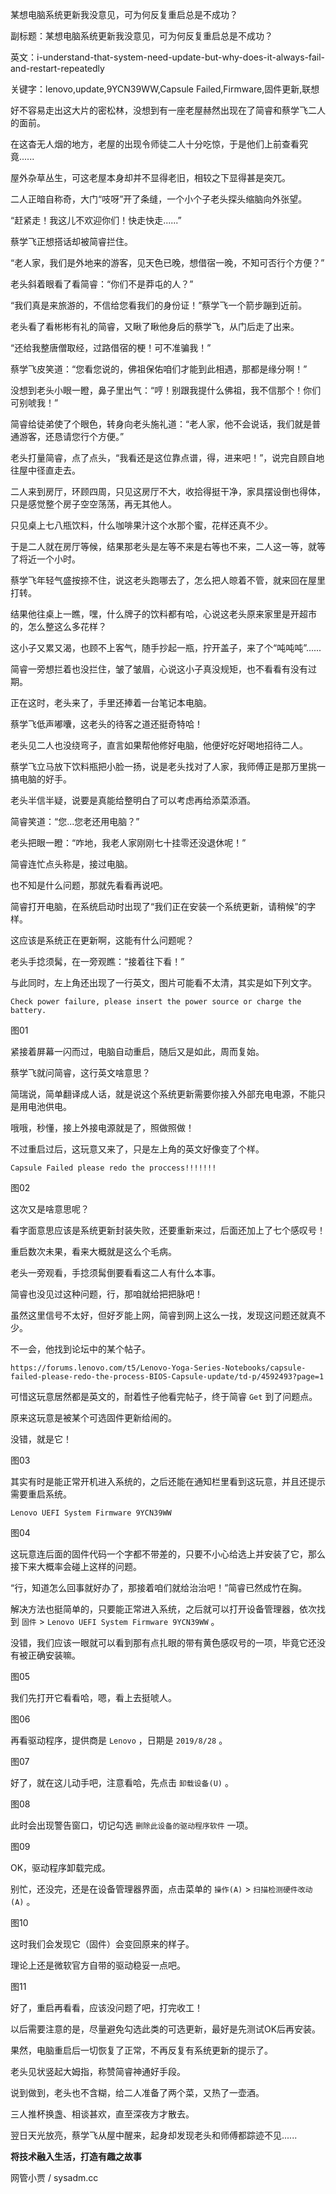 某想电脑系统更新我没意见，可为何反复重启总是不成功？

副标题：某想电脑系统更新我没意见，可为何反复重启总是不成功？

英文：i-understand-that-system-need-update-but-why-does-it-always-fail-and-restart-repeatedly

关键字：lenovo,update,9YCN39WW,Capsule Failed,Firmware,固件更新,联想





好不容易走出这大片的密松林，没想到有一座老屋赫然出现在了简睿和蔡学飞二人的面前。

在这杳无人烟的地方，老屋的出现令师徒二人十分吃惊，于是他们上前查看究竟......



屋外杂草丛生，可这老屋本身却并不显得老旧，相较之下显得甚是突兀。

二人正暗自称奇，大门“吱呀”开了条缝，一个小个子老头探头缩脑向外张望。

“赶紧走！我这儿不欢迎你们！快走快走......”



蔡学飞正想搭话却被简睿拦住。

“老人家，我们是外地来的游客，见天色已晚，想借宿一晚，不知可否行个方便？”

老头斜着眼看了看简睿：“你们不是莽屯的人？”

“我们真是来旅游的，不信给您看我们的身份证！”蔡学飞一个箭步蹦到近前。



老头看了看彬彬有礼的简睿，又瞅了瞅他身后的蔡学飞，从门后走了出来。

“还给我整唐僧取经，过路借宿的梗！可不准骗我！”

蔡学飞皮笑道：“您看您说的，佛祖保佑咱们才能到此相遇，那都是缘分啊！”

没想到老头小眼一瞪，鼻子里出气：“哼！别跟我提什么佛祖，我不信那个！你们可别唬我！”

简睿给徒弟使了个眼色，转身向老头施礼道：“老人家，他不会说话，我们就是普通游客，还恳请您行个方便。”

老头打量简睿，点了点头，“我看还是这位靠点谱，得，进来吧！”，说完自顾自地往屋中径直走去。



二人来到房厅，环顾四周，只见这房厅不大，收拾得挺干净，家具摆设倒也得体，只是感觉整个房子空空荡荡，再无其他人。

只见桌上七八瓶饮料，什么咖啡果汁这个水那个蜜，花样还真不少。



于是二人就在房厅等候，结果那老头是左等不来是右等也不来，二人这一等，就等了将近一个小时。

蔡学飞年轻气盛按捺不住，说这老头跑哪去了，怎么把人晾着不管，就来回在屋里打转。

结果他往桌上一瞧，嘿，什么牌子的饮料都有哈，心说这老头原来家里是开超市的，怎么整这么多花样？

这小子又累又渴，也顾不上客气，随手抄起一瓶，拧开盖子，来了个“吨吨吨”......

简睿一旁想拦着也没拦住，皱了皱眉，心说这小子真没规矩，也不看看有没有过期。



正在这时，老头来了，手里还捧着一台笔记本电脑。

蔡学飞低声嘟囔，这老头的待客之道还挺奇特哈！

老头见二人也没绕弯子，直言如果帮他修好电脑，他便好吃好喝地招待二人。

蔡学飞立马放下饮料瓶把小脸一扬，说是老头找对了人家，我师傅正是那万里挑一搞电脑的好手。

老头半信半疑，说要是真能给整明白了可以考虑再给添菜添酒。

简睿笑道：“您...您老还用电脑？”

老头把眼一瞪：“咋地，我老人家刚刚七十挂零还没退休呢！”

简睿连忙点头称是，接过电脑。



也不知是什么问题，那就先看看再说吧。

简睿打开电脑，在系统启动时出现了“我们正在安装一个系统更新，请稍候”的字样。

这应该是系统正在更新啊，这能有什么问题呢？

老头手捻须髯，在一旁观瞧：“接着往下看！”



与此同时，左上角还出现了一行英文，图片可能看不太清，其实是如下列文字。

```
Check power failure, please insert the power source or charge the battery.
```

图01



紧接着屏幕一闪而过，电脑自动重启，随后又是如此，周而复始。

蔡学飞就问简睿，这行英文啥意思？

简瑞说，简单翻译成人话，就是说这个系统更新需要你接入外部充电电源，不能只是用电池供电。

哦哦，秒懂，接上外接电源就是了，照做照做！



不过重启过后，这玩意又来了，只是左上角的英文好像变了个样。

```
Capsule Failed please redo the proccess!!!!!!!
```

图02



这次又是啥意思呢？

看字面意思应该是系统更新封装失败，还要重新来过，后面还加上了七个感叹号！

重启数次未果，看来大概就是这么个毛病。

老头一旁观看，手捻须髯倒要看看这二人有什么本事。 



简睿也没见过这种问题，行，那咱就给把把脉吧！

虽然这里信号不太好，但好歹能上网，简睿到网上这么一找，发现这问题还就真不少。



不一会，他找到论坛中的某个帖子。

```
https://forums.lenovo.com/t5/Lenovo-Yoga-Series-Notebooks/capsule-failed-please-redo-the-process-BIOS-Capsule-update/td-p/4592493?page=1
```

可惜这玩意居然都是英文的，耐着性子他看完帖子，终于简睿 `Get` 到了问题点。



原来这玩意是被某个可选固件更新给闹的。

没错，就是它！

图03



其实有时是能正常开机进入系统的，之后还能在通知栏里看到这玩意，并且还提示需要重启系统。

```
Lenovo UEFI System Firmware 9YCN39WW
```

图04



这玩意连后面的固件代码一个字都不带差的，只要不小心给选上并安装了它，那么接下来大概率会碰上这样的问题。

“行，知道怎么回事就好办了，那接着咱们就给治治吧！”简睿已然成竹在胸。



解决方法也挺简单的，只要能正常进入系统，之后就可以打开设备管理器，依次找到 `固件` >  `Lenovo UEFI System Firmware 9YCN39WW` 。

没错，我们应该一眼就可以看到那有点扎眼的带有黄色感叹号的一项，毕竟它还没有被正确安装嘛。

图05



我们先打开它看看哈，嗯，看上去挺唬人。

图06



再看驱动程序，提供商是 `Lenovo` ，日期是 `2019/8/28` 。

图07



好了，就在这儿动手吧，注意看哈，先点击 `卸载设备(U)` 。

图08



此时会出现警告窗口，切记勾选 `删除此设备的驱动程序软件` 一项。

图09



OK，驱动程序卸载完成。

别忙，还没完，还是在设备管理器界面，点击菜单的 `操作(A)` > `扫描检测硬件改动(A)` 。

图10



这时我们会发现它（固件）会变回原来的样子。

理论上还是微软官方自带的驱动稳妥一点吧。

图11



好了，重启再看看，应该没问题了吧，打完收工！

以后需要注意的是，尽量避免勾选此类的可选更新，最好是先测试OK后再安装。



果然，电脑重启后一切恢复了正常，不再反复有系统更新的提示了。

老头见状竖起大姆指，称赞简睿神通好手段。

说到做到，老头也不含糊，给二人准备了两个菜，又热了一壶酒。

三人推杯换盏、相谈甚欢，直至深夜方才散去。

翌日天光放亮，蔡学飞从屋中醒来，起身却发现老头和师傅都踪迹不见......



**将技术融入生活，打造有趣之故事**

网管小贾 / sysadm.cc